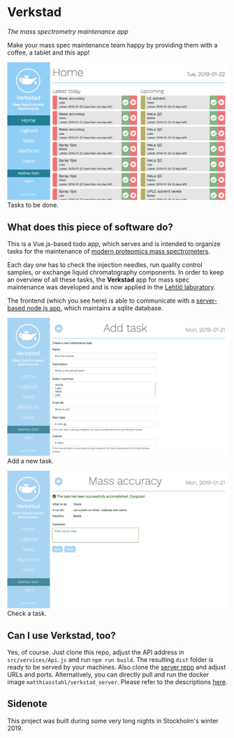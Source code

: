 # Verkstad

_The mass spectrometry maintenance app_

Make your mass spec maintenance team happy by providing them with a coffee, a tablet and
this app!

![Home page](https://raw.githubusercontent.com/higsch/verkstad_client/master/screenshots/screenshot_01.png)
Tasks to be done.

## What does this piece of software do?

This is a Vue.js-based todo app, which serves and is intended to organize tasks for the maintenance of
[modern proteomics mass spectrometers](https://en.wikipedia.org/wiki/Mass_spectrometry).

Each day one has to check the injection needles, run quality control
samples, or exchange liquid chromatography components. In order to keep
an overview of all these tasks, the **Verkstad** app for mass spec
maintenance was developed and is now applied in the [Lehtiö laboratory](http://lehtiolab.se).

The frontend (which you see here) is able to communicate with a
[server-based node.js app](https://github.com/higsch/verkstad_server), which
maintains a sqlite database.

![Add a new task](https://raw.githubusercontent.com/higsch/verkstad_client/master/screenshots/screenshot_02.png)
Add a new task.

![Check a task](https://raw.githubusercontent.com/higsch/verkstad_client/master/screenshots/screenshot_03.png)
Check a task.

## Can I use Verkstad, too?

Yes, of course. Just clone this repo, adjust the API address in `src/services/Api.js`
and run `npm run build`. The resulting
`dist` folder is ready to be served by your machines. Also clone the
[server repo](https://github.com/higsch/verkstad_server) and adjust
URLs and ports. Alternatively, you can directly pull and run the docker image
`matthiasstahl/verkstad_server`. Please refer to the descriptions
[here](https://github.com/higsch/verkstad_server).

## Sidenote
This project was built during some very long nights in Stockholm's winter 2019.
